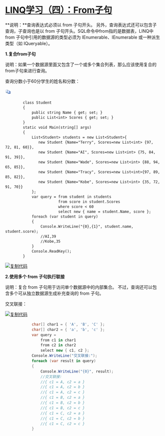 # [LINQ学习（四）：From子句](https://www.cnblogs.com/ForEvErNoME/archive/2012/07/24/2605712.html)



**说明：**查询表达式必须以 from 子句开头。 另外，查询表达式还可以包含子查询，子查询也是以 from 子句开头。SQL命令中from指的是数据表，LINQ中from 子句中引用的数据源的类型必须为 IEnumerable、IEnumerable<T> 或一种派生类型（如 IQueryable<T>）。

 

**1.复合from子句**

说明：如果一个数据源里面又包含了一个或多个集合列表，那么应该使用复合的from子句来进行查询。

查询分数小于60分学生的姓名和分数：

[![复制代码](LINQ%E5%AD%A6%E4%B9%A0%EF%BC%88%E5%9B%9B%EF%BC%89%EF%BC%9AFrom%E5%AD%90%E5%8F%A5.assets/copycode.gif)](javascript:void(0);)

```
        class Student
        {
            public string Name { get; set; }
            public List<int> Scores { get; set; }
        }
        static void Main(string[] args)
        {
            List<Student> students = new List<Student>{
               new Student {Name="Terry", Scores=new List<int> {97, 72, 81, 60}},
               new Student {Name="AI", Scores=new List<int> {75, 84, 91, 39}},
               new Student {Name="Wade", Scores=new List<int> {88, 94, 65, 85}},
               new Student {Name="Tracy", Scores=new List<int>{97, 89, 85, 82}},
               new Student {Name="Kobe", Scores=new List<int> {35, 72, 91, 70}} 
            };
            var query = from student in students
                        from score in student.Scores
                        where score < 60
                        select new { name = student.Name, score };
            foreach (var student in query)
            {
                Console.WriteLine("{0},{1}", student.name, student.score);
                //AI,39
                //Kobe,35
            }
            Console.ReadKey();
        }
```

[![复制代码](https://common.cnblogs.com/images/copycode.gif)](javascript:void(0);)

 

**2.使用多个 from 子句执行联接**

说明：复合 from 子句用于访问单个数据源中的内部集合。 不过，查询还可以包含多个可从独立数据源生成补充查询的 from 子句。

交叉联接：

[![复制代码](https://common.cnblogs.com/images/copycode.gif)](javascript:void(0);)

```csharp
            char[] char1 = { 'A', 'B', 'C' };
            char[] char2 = { 'a', 'b', 'c' };
            var query =
                from c1 in char1
                from c2 in char2
                select new { c1, c2 };
            Console.WriteLine("交叉联接:");
            foreach (var result in query)
            {
                Console.WriteLine("{0}", result);
                //交叉联接:
                //{ c1 = A, c2 = a }
                //{ c1 = A, c2 = b }
                //{ c1 = A, c2 = c }
                //{ c1 = B, c2 = a }
                //{ c1 = B, c2 = b }
                //{ c1 = B, c2 = c }
                //{ c1 = C, c2 = a }
                //{ c1 = C, c2 = b }
                //{ c1 = C, c2 = c }
            }
```